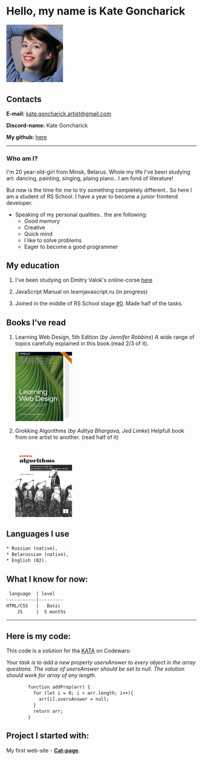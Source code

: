 
# Hello, my name is Kate Goncharick
  <img src="img/avatar.jpg" alt="me" width="150">


## Contacts
  **E-mail:** kate.goncharick.artist@gmail.com

  **Discord-name:** Kate Goncharick

 **My github:** [here](https://github.com/KateGoncharik)

************                        
### Who am I?

  I'm 20 year-old-girl from Minsk, Belarus. Whole my life I've been studying art: dancing, painting, singing, plaing piano.. I am fond of literature! 

  But now is the time for me to try something completely different.. 
  So here I am a student of RS School. I have a year to become a junior frontend developer.

*  Speaking of my personal qualities.. the are following:
    * *Good memory*
    * Creative 
    * Quick mind
    * I like to solve  problems
    * Eager to become a good programmer    
    
 ## My education  
1. I've been studying on Dmitry Valok's online-corse [here](https://brainscloud.ru/landing/html-css)

2. JavaScript Manual on learnjavascript.ru (in progress)
  
3. Joined in the middle of RS School stage [#0](https://rs.school/js-stage0/). Made half of the tasks.

## Books I've read
 1. Learning Web Design, 5th Edition (_by Jennifer Robbins_)
  A wide range of topics carefully explained in this book.(read 2/3 of it).

    [<img src="img/learning-web-design.jfif" alt="algorithms" width="150">](https://www.oreilly.com/library/view/learning-web-design/9781491960196/)

 2. Grokking Algorithms (_by Aditya Bhargava, Jed Limke_)
 Helpfull book from one artist to another. (read half of it) 
 
      [<img src="img/algorithms.jfif" alt="algorithms" width="150">](https://www.oreilly.com/library/view/grokking-algorithms/9781617292231/)

 ## Languages I use
 
    * Russian (native), 
    * Belarussian (native), 
    * English (B2).

##  What I know for now:

     language  | level 
    -----------|---------
    HTML/CSS   |   Basic
        JS     |  5 months 
        
************
## Here is my code:
This code is a solution for tha [KATA](https://www.codewars.com/kata/54e8c3e89e2ae6f4900005a1/javascript) on Codewars: 

_Your task is to add a new property usersAnswer to every object in the array questions. The value of usersAnswer should be set to null. The solution should work for array of any length._
```
        function addProp(arr) {
          for (let i = 0; i < arr.length; i++){
            arr[i].usersAnswer = null;
          }
          return arr;
        }
```
## Project I started with:

My first web-site - [**Cat-page**](https://kategoncharik.github.io/cat-page/).

